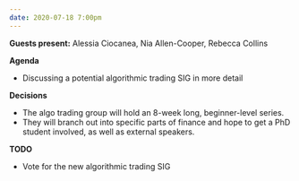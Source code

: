 ```yaml
---
date: 2020-07-18 7:00pm
---
```


**Guests present:**
Alessia Ciocanea, Nia Allen-Cooper, Rebecca Collins

**Agenda**

- Discussing a potential algorithmic trading SIG in more detail

**Decisions**

- The algo trading group will hold an 8-week long, beginner-level series.
- They will branch out into specific parts of finance and hope to get a PhD student involved, as well as external speakers.

**TODO**

- Vote for the new algorithmic trading SIG
